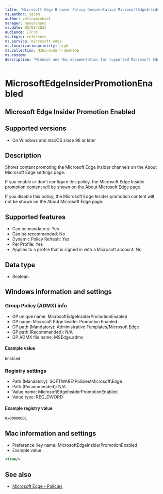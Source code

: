 ```yaml
---
title: "Microsoft Edge Browser Policy Documentation MicrosoftEdgeInsiderPromotionEnabled"
ms.author: jalam
author: vmliramichael
manager: nuyunzhang
ms.date: 05/01/2025
audience: ITPro
ms.topic: reference
ms.service: microsoft-edge
ms.localizationpriority: high
ms.collection: M365-modern-desktop
ms.custom:
description: "Windows and Mac documentation for supported Microsoft Edge Browser policy: Microsoft Edge Insider Promotion Enabled"
---
```


<!--THIS FILE IS AUTOMATICALLY GENERATED. MANUAL CHANGES WILL BE OVERWRITTEN.-->
<!--Please contact the Microsoft Edge Manageability team with any questions.-->

# MicrosoftEdgeInsiderPromotionEnabled

## Microsoft Edge Insider Promotion Enabled


## Supported versions

- On Windows and macOS since 98 or later

## Description

Shows content promoting the Microsoft Edge Insider channels on the About Microsoft Edge settings page.

If you enable or don't configure this policy, the Microsoft Edge Insider promotion content will be shown on the About Microsoft Edge page.

If you disable this policy, the Microsoft Edge Insider promotion content will not be shown on the About Microsoft Edge page.

## Supported features

- Can be mandatory: Yes
- Can be recommended: No
- Dynamic Policy Refresh: Yes
- Per Profile: Yes
- Applies to a profile that is signed in with a Microsoft account: No

## Data type

- Boolean

## Windows information and settings

### Group Policy (ADMX) info

- GP unique name: MicrosoftEdgeInsiderPromotionEnabled
- GP name: Microsoft Edge Insider Promotion Enabled
- GP path (Mandatory): Administrative Templates/Microsoft Edge
- GP path (Recommended): N/A
- GP ADMX file name: MSEdge.admx

#### Example value

```
Enabled
```

### Registry settings

- Path (Mandatory): SOFTWARE\Policies\Microsoft\Edge
- Path (Recommended): N/A
- Value name: MicrosoftEdgeInsiderPromotionEnabled
- Value type: REG_DWORD

#### Example registry value

```
0x00000001
```


## Mac information and settings

- Preference Key name: MicrosoftEdgeInsiderPromotionEnabled
- Example value:

```xml
<true/>
```

## See also
- [Microsoft Edge - Policies](../microsoft-edge-policies.md)
